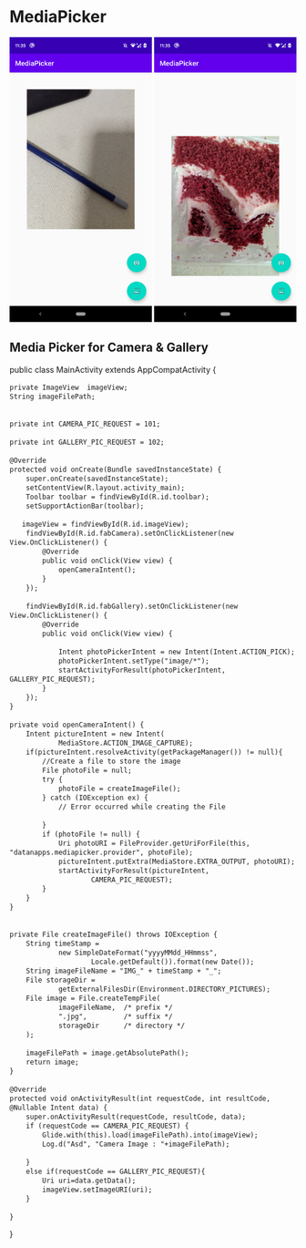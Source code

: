# MediaPicker


<img src="https://github.com/datanapps/MediaPicker/blob/master/screens/screen_1.png" height="500" width="250">  <img src="https://github.com/datanapps/MediaPicker/blob/master/screens/screen_2.png" height="500" width="250"> 





## Media Picker for Camera & Gallery

public class MainActivity extends AppCompatActivity {

    private ImageView  imageView;
    String imageFilePath;


    private int CAMERA_PIC_REQUEST = 101;

    private int GALLERY_PIC_REQUEST = 102;

    @Override
    protected void onCreate(Bundle savedInstanceState) {
        super.onCreate(savedInstanceState);
        setContentView(R.layout.activity_main);
        Toolbar toolbar = findViewById(R.id.toolbar);
        setSupportActionBar(toolbar);

       imageView = findViewById(R.id.imageView);
        findViewById(R.id.fabCamera).setOnClickListener(new View.OnClickListener() {
            @Override
            public void onClick(View view) {
                openCameraIntent();
            }
        });

        findViewById(R.id.fabGallery).setOnClickListener(new View.OnClickListener() {
            @Override
            public void onClick(View view) {

                Intent photoPickerIntent = new Intent(Intent.ACTION_PICK);
                photoPickerIntent.setType("image/*");
                startActivityForResult(photoPickerIntent, GALLERY_PIC_REQUEST);
            }
        });
    }

    private void openCameraIntent() {
        Intent pictureIntent = new Intent(
                MediaStore.ACTION_IMAGE_CAPTURE);
        if(pictureIntent.resolveActivity(getPackageManager()) != null){
            //Create a file to store the image
            File photoFile = null;
            try {
                photoFile = createImageFile();
            } catch (IOException ex) {
                // Error occurred while creating the File

            }
            if (photoFile != null) {
                Uri photoURI = FileProvider.getUriForFile(this,  "datanapps.mediapicker.provider", photoFile);
                pictureIntent.putExtra(MediaStore.EXTRA_OUTPUT, photoURI);
                startActivityForResult(pictureIntent,
                        CAMERA_PIC_REQUEST);
            }
        }
    }


    private File createImageFile() throws IOException {
        String timeStamp =
                new SimpleDateFormat("yyyyMMdd_HHmmss",
                        Locale.getDefault()).format(new Date());
        String imageFileName = "IMG_" + timeStamp + "_";
        File storageDir =
                getExternalFilesDir(Environment.DIRECTORY_PICTURES);
        File image = File.createTempFile(
                imageFileName,  /* prefix */
                ".jpg",         /* suffix */
                storageDir      /* directory */
        );

        imageFilePath = image.getAbsolutePath();
        return image;
    }

    @Override
    protected void onActivityResult(int requestCode, int resultCode, @Nullable Intent data) {
        super.onActivityResult(requestCode, resultCode, data);
        if (requestCode == CAMERA_PIC_REQUEST) {
            Glide.with(this).load(imageFilePath).into(imageView);
            Log.d("Asd", "Camera Image : "+imageFilePath);

        }
        else if(requestCode == GALLERY_PIC_REQUEST){
            Uri uri=data.getData();
            imageView.setImageURI(uri);
        }

    }
}
